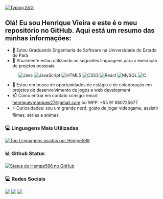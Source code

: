 <a href="https://git.io/typing-svg"><img src="https://readme-typing-svg.demolab.com?font=Fira+Code&pause=1000&width=435&lines=Bem+vindo+ao+meu+perfil" alt="Typing SVG" /></a>

## Olá! Eu sou Henrique Vieira e este é o meu repositório no GitHub. Aqui está um resumo das minhas informações:

- 🔭 Estou Graduando Engenharia de Software na Universidade do Estado do Pará 
- 🌱 Atualmente estou utilizando as seguintes linguagens para a execução de projetos pessoais 

<p align="center">
  <img src="https://img.shields.io/badge/Java-ED8B00?style=flat-square&logo=java&logoColor=white" alt="Java" />
  <img src="https://img.shields.io/badge/JavaScript-F7DF1E?style=flat-square&logo=javascript&logoColor=black" alt="JavaScript" />
  <img src="https://img.shields.io/badge/HTML5-E34F26?style=flat-square&logo=html5&logoColor=white" alt="HTML5" />
  <img src="https://img.shields.io/badge/CSS3-1572B6?style=flat-square&logo=css3&logoColor=white" alt="CSS3" />
  <img src="https://img.shields.io/badge/React-00599C?style=flat-square&logo=REACT&logoColor=white" alt="React" />
  <img src="https://img.shields.io/badge/MySQL-4479A1?style=flat-square&logo=mysql&logoColor=white" alt="MySQL" />
  <img src="https://img.shields.io/badge/C-4479A1?style=flat-square&logo=C&logoColor=white" alt="C" />
</p>

- 🤔 Estou em busca de oportunidades de estágio e de colaboração em projetos de desenvolvimento de jogos e web development
- 📫 Como entrar em contato comigo: email: henriquevmarques27@gmail.com ou WPP: +55 91 980725677
- ⚡ Curiosidades: sou um grande nerd, gosto de jogar videogame, assistir filmes, séries e animes
  
<h3>💻 Linguagens Mais Utilizadas</h3>

[![Top Linguagens usadas por Hempe598](https://github-readme-stats.vercel.app/api/top-langs/?username=Hempe598&layout=compact&theme=radical)](https://github.com/Hempe598) 

<h3>📊 Github Status</h3>

[![Status do Hempe598 no GitHub](https://github-readme-stats.vercel.app/api?username=Hempe598&show_icons=true&theme=radical)](https://github.com/Hempe598)

<h3>💻 Redes Sociais</h3>

<div> 
  <a href="https://instagram.com/Hempe598" target="_blank"><img src="https://img.shields.io/badge/-Instagram-%23E4405F?style=for-the-badge&logo=instagram&logoColor=white" target="_blank"></a>
  <a href = "mailto:henriquevmarques27@gmail.com"><img src="https://img.shields.io/badge/-Gmail-%23333?style=for-the-badge&logo=gmail&logoColor=white" target="_blank"></a>
  <a href="https://www.linkedin.com/in/henrique-vieira-marques-nepomuceno-45875016a" target="_blank"><img src="https://img.shields.io/badge/-LinkedIn-%230077B5?style=for-the-badge&logo=linkedin&logoColor=white" target="_blank"></a> 
</div>

